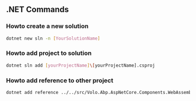 ## .NET Commands

### Howto create a new solution

```bash
dotnet new sln -n [YourSolutionName]
```

### Howto add project to solution

```bash
dotnet sln add [yourProjectName]\[yourProjectName].csproj
```

### Howto add reference to other project

 ```bash
 dotnet add reference ../../src/Volo.Abp.AspNetCore.Components.WebAssembly.BasicTheme/Volo.Abp.AspNetCore.Components.WebAssembly.BasicTheme.csproj
 ```


